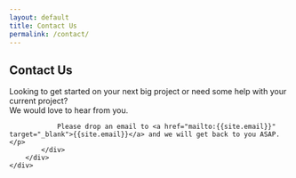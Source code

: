 ```yaml
---
layout: default
title: Contact Us
permalink: /contact/
---
```

<section class="bg--secondary vh-7">
    <div class="container">
        <div class="row">
            <div class="col-md-12">
                <h2>Contact Us</h2>
                <p class="lead text-left">Looking to get started on your next big project or need some help with your current project? 
                <br>
                We would love to hear from you.
                
                Please drop an email to <a href="mailto:{{site.email}}" target="_blank">{{site.email}}</a> and we will get back to you ASAP.</p>
            </div>
        </div>
    </div>
</section>